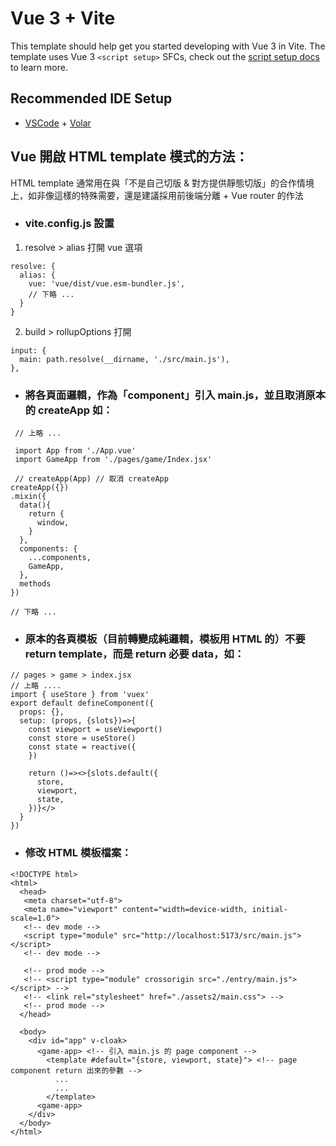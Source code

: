 # Vue 3 + Vite

This template should help get you started developing with Vue 3 in Vite. The template uses Vue 3 `<script setup>` SFCs, check out the [script setup docs](https://v3.vuejs.org/api/sfc-script-setup.html#sfc-script-setup) to learn more.

## Recommended IDE Setup

- [VSCode](https://code.visualstudio.com/) + [Volar](https://marketplace.visualstudio.com/items?itemName=johnsoncodehk.volar)


## Vue 開啟 HTML template 模式的方法：
HTML template 通常用在與「不是自己切版 & 對方提供靜態切版」的合作情境上，如非像這樣的特殊需要，還是建議採用前後端分離 + Vue router 的作法

+ ### vite.config.js 設置
1. resolve > alias 打開 vue 選項
```
resolve: {
  alias: {
    vue: 'vue/dist/vue.esm-bundler.js',
    // 下略 ...
  }
}
```
2. build > rollupOptions 打開 
```
input: {
  main: path.resolve(__dirname, './src/main.js'),
},
```


+ ### 將各頁面邏輯，作為「component」引入 main.js，並且取消原本的 createApp 如：
```
 // 上略 ...
 
 import App from './App.vue'
 import GameApp from './pages/game/Index.jsx'
 
 // createApp(App) // 取消 createApp
createApp({})
.mixin({
  data(){
    return {
      window,
    }
  },
  components: {
    ...components,
    GameApp,
  },
  methods
})

// 下略 ...
```


+ ### 原本的各頁模板（目前轉變成純邏輯，模板用 HTML 的）不要 return template，而是 return 必要 data，如：
```
// pages > game > index.jsx
// 上略 ....
import { useStore } from 'vuex'
export default defineComponent({
  props: {},
  setup: (props, {slots})=>{
    const viewport = useViewport()
    const store = useStore()
    const state = reactive({
    })

    return ()=><>{slots.default({
      store,
      viewport,
      state,
    })}</>
  }
})
```


+ ### 修改 HTML 模板檔案：
```
<!DOCTYPE html>
<html>
  <head>
   <meta charset="utf-8">
   <meta name="viewport" content="width=device-width, initial-scale=1.0">
   <!-- dev mode -->
   <script type="module" src="http://localhost:5173/src/main.js"></script>
   <!-- dev mode -->
   
   <!-- prod mode -->
   <!-- <script type="module" crossorigin src="./entry/main.js"></script> -->
   <!-- <link rel="stylesheet" href="./assets2/main.css"> -->
   <!-- prod mode -->
  </head>
  
  <body>
    <div id="app" v-cloak>
      <game-app> <!-- 引入 main.js 的 page component -->
        <template #default="{store, viewport, state}"> <!-- page component return 出來的參數 -->
          ...
          ...
        </template>
      <game-app>
    </div>
  </body>
</html>
```
